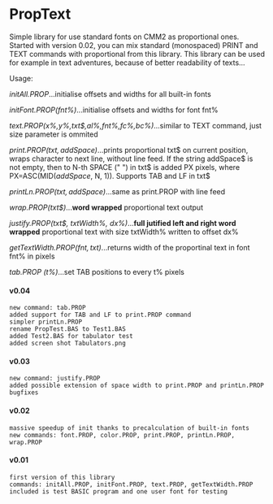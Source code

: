 # PropText
Simple library for use standard fonts on CMM2 as proportional ones. Started with version 0.02, you can mix standard (monospaced) PRINT and TEXT commands with proportional from this library. This library can be used for example in text adventures, because of better readability of texts...

Usage:

*initAll.PROP*...initialise offsets and widths for all built-in fonts

*initFont.PROP(fnt%)*...initialise offsets and widths for font fnt%

*text.PROP(x%,y%,txt$,al%,fnt%,fc%,bc%)*...similar to TEXT command, just size parameter is ommited

*print.PROP(txt$, addSpace$)*...prints proportional txt$ on current position, wraps character to next line, without line feed. If the string addSpace$ is not empty, then to N-th SPACE (" ") in txt$ is added PX pixels, where PX=ASC(MID$(addSpace$, N, 1)). Supports TAB and LF in txt$

*printLn.PROP(txt$, addSpace$)*...same as print.PROP with line feed

*wrap.PROP(txt$)*...**word wrapped** proportional text output

*justify.PROP(txt$, txtWidth%, dx%)*...**full jutified left and right word wrapped** proportional text with size txtWidth% written to offset dx%

*getTextWidth.PROP(fnt$, txt$)*...returns width of the proportinal text in font fnt% in pixels

*tab.PROP (t%)*...set TAB positions to every t% pixels



#### v0.04
	new command: tab.PROP
	added support for TAB and LF to print.PROP command
	simpler printLn.PROP
	rename PropTest.BAS to Test1.BAS
	added Test2.BAS for tabulator test
	added screen shot Tabulators.png

#### v0.03
	new command: justify.PROP
	added possible extension of space width to print.PROP and printLn.PROP
	bugfixes

#### v0.02
	massive speedup of init thanks to precalculation of built-in fonts
	new commands: font.PROP, color.PROP, print.PROP, printLn.PROP, wrap.PROP

#### v0.01
	first version of this library
	commands: initAll.PROP, initFont.PROP, text.PROP, getTextWidth.PROP
 	included is test BASIC program and one user font for testing
